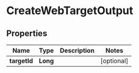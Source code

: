 

# CreateWebTargetOutput


## Properties

Name | Type | Description | Notes
------------ | ------------- | ------------- | -------------
**targetId** | **Long** |  |  [optional]




